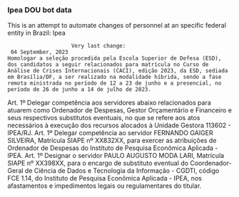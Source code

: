  ### Ipea DOU bot data
 This is an attempt to automate changes of personnel at an specific federal entity in Brazil: Ipea
 
                        Very last change: 
 	 04 September, 2023
	Homologar a seleção procedida pela Escola Superior de Defesa (ESD), dos candidatos a seguir relacionados para matrícula no Curso de Análise de Crises Internacionais (CACI), edição 2023, da ESD, sediada em Brasília/DF, a ser realizado na modalidade híbrida, sendo a fase remota ministrada no período de 12 a 23 de junho e a presencial, no período de 26 de junho a 14 de julho de 2023.
Art. 1º Delegar competência aos servidores abaixo relacionados para atuarem como Ordenador de Despesas, Gestor Orçamentário e Financeiro e seus respectivos substitutos eventuais, no que se refere aos atos necessários à execução dos recursos alocados à Unidade Gestora 113602 - IPEA/RJ.
Art. 1º Delegar competência ao servidor FERNANDO GAIGER SILVEIRA, Matrícula SIAPE nº XX832XX, para exercer as atribuições de Ordenador de Despesas do Instituto de Pesquisa Econômica Aplicada - IPEA.
Art. 1º Designar o servidor PAULO AUGUSTO MODA LARI, Matrícula SIAPE nº XX398XX, para o encargo de substituto eventual do Coordenador-Geral de Ciência de Dados e Tecnologia da Informação - CGDTI, código FCE 1.14, do Instituto de Pesquisa Econômica Aplicada - IPEA, nos afastamentos e impedimentos legais ou regulamentares do titular.
